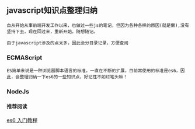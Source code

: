 ## javascript知识点整理归纳

<!-- created at 2020/09/22 -->
    自从开始从事前端开发工作以来，也做过一些js的笔记，但因为各种各样的原因(就是懒),没有坚持下去，现在回过来，重新开始，随想随记。

    由于javascript涉及的点太多，因此会分目录记录，方便查阅

### ECMAScript

    ES简单来说是一种浏览器脚本语言的标准，一直在不断的扩展，目前常使用的标准是es6，因此，会整理归纳一下es6的一些知识点，好记性不如烂笔头嘛！

### NodeJs

#### 推荐阅读

[es6 入门教程](https://es6.ruanyifeng.com/#docs)